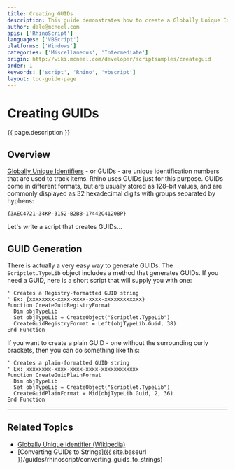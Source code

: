 ```yaml
---
title: Creating GUIDs
description: This guide demonstrates how to create a Globally Unique Identifier (GUID) in RhinoScript.
author: dale@mcneel.com
apis: ['RhinoScript']
languages: ['VBScript']
platforms: ['Windows']
categories: ['Miscellaneous', 'Intermediate']
origin: http://wiki.mcneel.com/developer/scriptsamples/createguid
order: 1
keywords: ['script', 'Rhino', 'vbscript']
layout: toc-guide-page
---
```


# Creating GUIDs

{{ page.description }}

## Overview

[Globally Unique Identifiers](https://en.wikipedia.org/wiki/Globally_unique_identifier) - or GUIDs - are unique identification numbers that are used to track items.  Rhino uses GUIDs just for this purpose.  GUIDs come in different formats, but are usually stored as 128-bit values, and are commonly displayed as 32 hexadecimal digits with groups separated by hyphens:

`{3AEC4721-34KP-3152-B2BB-17442C41208P}`

Let's write a script that creates GUIDs...

## GUID Generation

There is actually a very easy way to generate GUIDs.  The `Scriptlet.TypeLib` object includes a method that generates GUIDs. If you need a GUID, here is a short script that will supply you with one:

```vbnet
' Creates a Registry-formatted GUID string
' Ex: {xxxxxxxx-xxxx-xxxx-xxxx-xxxxxxxxxxxx}
Function CreateGuidRegistryFormat
  Dim objTypeLib
  Set objTypeLib = CreateObject("Scriptlet.TypeLib")
  CreateGuidRegistryFormat = Left(objTypeLib.Guid, 38)
End Function
```

If you want to create a plain GUID - one without the surrounding curly brackets, then you can do something like this:

```vbnet
' Creates a plain-formatted GUID string
' Ex: xxxxxxxx-xxxx-xxxx-xxxx-xxxxxxxxxxxx
Function CreateGuidPlainFormat
  Dim objTypeLib
  Set objTypeLib = CreateObject("Scriptlet.TypeLib")
  CreateGuidPlainFormat = Mid(objTypeLib.Guid, 2, 36)
End Function
```

---

## Related Topics

- [Globally Unique Identifier (Wikipedia)](https://en.wikipedia.org/wiki/Globally_unique_identifier)
- [Converting GUIDs to Strings]({{ site.baseurl }}/guides/rhinoscript/converting_guids_to_strings)

